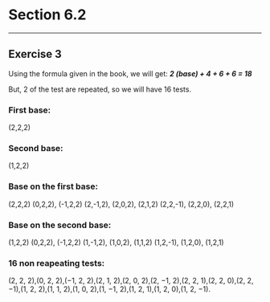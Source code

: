 # Section 6.2
----------------
## Exercise  3

Using the formula given in the book, we will get:
***2 (base) + 4 + 6 + 6 = 18***

But, 2 of the test are repeated, so we will have 16 tests.

### First base:
(2,2,2)

### Second base: 
(1,2,2)

### Base on the first base:
(2,2,2) (0,2,2), (-1,2,2) (2,-1,2), (2,0,2), (2,1,2) (2,2,-1), (2,2,0), (2,2,1)

### Base on the second base:
(1,2,2) (0,2,2), (-1,2,2) (1,-1,2), (1,0,2), (1,1,2) (1,2,-1), (1,2,0), (1,2,1)

### 16 non reapeating tests:
(2, 2, 2),(0, 2, 2),(−1, 2, 2),(2, 1, 2),(2, 0, 2),(2, −1, 2),(2, 2, 1),(2, 2, 0),(2, 2, −1),(1, 2, 2),(1, 1, 2),(1, 0, 2),(1, −1, 2),(1, 2, 1),(1, 2, 0),(1, 2, −1).